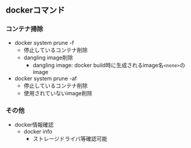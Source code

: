 ## dockerコマンド

### コンテナ掃除

* docker system prune -f
    * 停止しているコンテナ削除
    * dangling image削除
        * dangling image: docker build時に生成されるimage名`<none>`のimage
* docker system prune -af
    * 停止しているコンテナ削除
    * 使用されていないimage削除

### その他

* docker情報確認
    * docker info
        * ストレージドライバ等確認可能